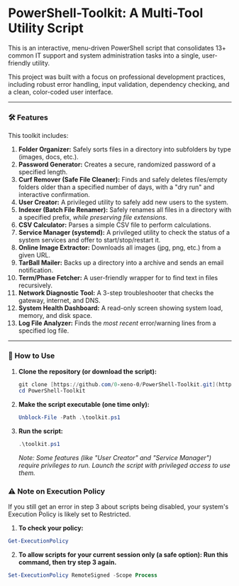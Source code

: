 # PowerShell-Toolkit: A Multi-Tool Utility Script

This is an interactive, menu-driven PowerShell script that consolidates 13+ common IT support and system administration tasks into a single, user-friendly utility.

This project was built with a focus on professional development practices, including robust error handling, input validation, dependency checking, and a clean, color-coded user interface.

---

### 🛠️ Features

This toolkit includes:
1.  **Folder Organizer:** Safely sorts files in a directory into subfolders by type (images, docs, etc.).
2.  **Password Generator:** Creates a secure, randomized password of a specified length.
3.  **Curf Remover (Safe File Cleaner):** Finds and safely deletes files/empty folders older than a specified number of days, with a "dry run" and interactive confirmation.
4.  **User Creator:** A privileged utility to safely add new users to the system.
5.  **Indexer (Batch File Renamer):** Safely renames all files in a directory with a specified prefix, *while preserving file extensions*.
6.  **CSV Calculator:** Parses a simple CSV file to perform calculations.
7.  **Service Manager (systemd):** A privileged utility to check the status of a system services and offer to start/stop/restart it.
8.  **Online Image Extractor:** Downloads all images (jpg, png, etc.) from a given URL.
9.  **TarBall Mailer:** Backs up a directory into a archive and sends an email notification.
10. **Term/Phase Fetcher:** A user-friendly wrapper for to find text in files recursively.
11. **Network Diagnostic Tool:** A 3-step troubleshooter that checks the gateway, internet, and DNS.
12. **System Health Dashboard:** A read-only screen showing system load, memory, and disk space.
13. **Log File Analyzer:** Finds the *most recent* error/warning lines from a specified log file.

---

### 🚀 How to Use

1.  **Clone the repository (or download the script):**
    ```PowerShell
    git clone [https://github.com/0-xeno-0/PowerShell-Toolkit.git](https://github.com/0-xeno-0/PowerShell-Toolkit.git)
    cd PowerShell-Toolkit
    ```
2.  **Make the script executable (one time only):**
    ```PowerShell
    Unblock-File -Path .\toolkit.ps1
    ```
3.  **Run the script:**
    ```PowerShell
    .\toolkit.ps1
    ```
    *Note: Some features (like "User Creator" and "Service Manager") require privileges to run. Launch the script with privileged access to use them.*

### ⚠️ Note on Execution Policy
If you still get an error in step 3 about scripts being disabled, your system's Execution Policy is likely set to Restricted.

1. **To check your policy:**

```PowerShell
Get-ExecutionPolicy
```
2. **To allow scripts for your current session only (a safe option): Run this command, then try step 3 again.**

```PowerShell
Set-ExecutionPolicy RemoteSigned -Scope Process
```
